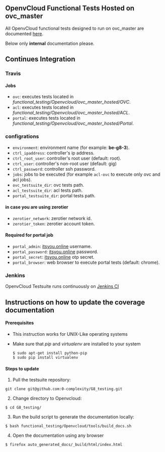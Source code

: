 ## OpenvCloud Functional Tests Hosted on ovc_master

All OpenvCloud functional tests designed to run on ovc_master are documented [here](/docs/functional/openvcloud/ovc_master_hosted/ovc_master_hosted.md).

Below only **internal** documentation please.

## Continues Integration

### Travis

#### Jobs

- ```ovc```: executes tests located in *functional_testing/Openvcloud/ovc_master_hosted/OVC*.
- ```acl```: executes tests located in *functional_testing/Openvcloud/ovc_master_hosted/ACL*.
- ```portal```: executes tests located in *functional_testing/Openvcloud/ovc_master_hosted/Portal*.

### configrations
- ```environment```: environment name (for example: **be-g8-3**).
- ```ctrl_ipaddress```: controller's ip address.
- ```ctrl_root_user```: controller's root user (default: root).
- ```ctrl_user```: controller's non-root user (default: gig)
- ```ctrl_password```: controller ssh password.
- ```jobs```: jobs to be executed (for example ```acl-ovc``` to execute only ovc and acl jobs).
- ```ovc_testsuite_dir```: ovc tests path.
- ```acl_testsuite_dir```: acl tests path.
- ```portal_testsuite_dir```: portal tests path.

#### in case you are using zerotier
- ```zerotier_network```: zerotier network id.
- ```zerotier_token```: zerotier account token.

#### Required for portal job 
- ```portal_admin```: [itsyou.online](itsyou.online) username.
- ```portal_password```: [itsyou.online](itsyou.online) password.
- ```portal_secret```: [itsyou.online](itsyou.online) otp secret.
- ```portal_browser```: web browser to execute portal tests (default: chrome).



### Jenkins
OpenvCloud Testsuite runs continuously on [Jenkins CI](http://ci.codescalers.com/view/Integration%20Testing/)

## Instructions on how to update the coverage documentation

#### Prerequisites

* This instruction works for UNIX-Like operating systems
* Make sure that *pip* and *virtualenv* are installed to your system

    ```shell
    $ sudo apt-get install python-pip
    $ sudo pip install virtualenv
    ```


#### Steps to update

1. Pull the testsuite repository:

  ```
  git clone git@github.com:0-complexity/G8_testing.git
  ```

2. Change directory to Openvcloud:

  ```
  $ cd G8_testing/
  ```

3. Run the build script to generate the documentation locally:

  ```
  $ bash functional_testing/Openvcloud/tools/build_docs.sh
  ```

4. Open the documentation using any browser

  ```
  $ firefox auto_generated_docs/_build/html/index.html
  ```
